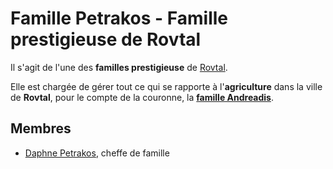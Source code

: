 # Famille Petrakos - Famille prestigieuse de Rovtal

Il s'agit de l'une des **familles prestigieuse** de [Rovtal](../../../VILLES/Rovtal.md).

Elle est chargée de gérer tout ce qui se rapporte à l'**agriculture** dans la ville de **Rovtal**, pour le compte de la couronne, la [**famille Andreadis**](./Famille_Andreadis.md).

## Membres
* [Daphne Petrakos](../DaphnePetrakos.md), cheffe de famille